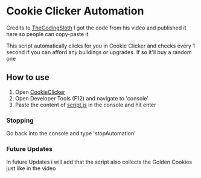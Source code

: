 # Cookie Clicker Automation
Credits to [TheCodingSloth](https://www.youtube.com/@TheCodingSloth) I got the code from his video and published it here so people can copy-paste it

This script automatically clicks for you in Cookie Clicker and checks every 1 second if you can afford any buildings or upgrades. If so it'll buy a random one

## How to use
1. Open [CookieClicker](https://orteil.dashnet.org/cookieclicker/)
2. Open Developer Tools (F12) and navigate to 'console'
3. Paste the content of [script.js](https://github.com/construktdev/CookieClickerCheat/blob/master/script.js) in the console and hit enter

### Stopping
Go back into the console and type 'stopAutomation'

### Future Updates
In future Updates i will add that the script also collects the Golden Cookies just like in the video
